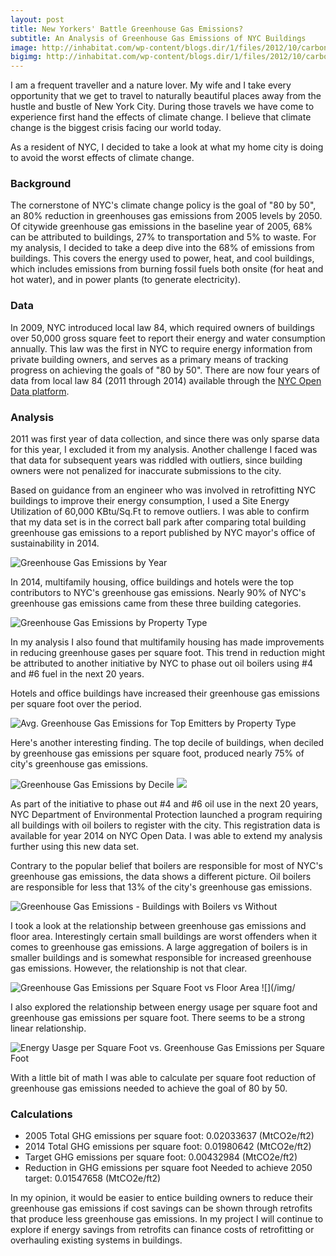 ```yaml
---
layout: post
title: New Yorkers' Battle Greenhouse Gas Emissions?
subtitle: An Analysis of Greenhouse Gas Emissions of NYC Buildings
image: http://inhabitat.com/wp-content/blogs.dir/1/files/2012/10/carbon-quilt-video-1.jpg
bigimg: http://inhabitat.com/wp-content/blogs.dir/1/files/2012/10/carbon-quilt-video-1.jpg
---
```


I am a frequent traveller and a nature lover. My wife and I take every opportunity that we get to travel to naturally beautiful places away from the hustle and bustle of New York City. During those travels we have come to experience first hand the effects of climate change. I believe that climate change is the biggest crisis facing our world today. 

As a resident of NYC, I decided to take a look at what my home city is doing to avoid the worst effects of climate change. 

### Background ###

The cornerstone of NYC's climate change policy is the goal of "80 by 50", an 80% reduction in greenhouses gas emissions from 2005 levels by 2050. Of citywide greenhouse gas emissions in the baseline year of 2005, 68% can be attributed to buildings, 27% to transportation and 5% to waste. For my analysis, I decided to take a deep dive into the 68% of emissions from buildings. This covers the energy used to power, heat, and cool buildings, which includes emissions from burning fossil fuels both onsite (for heat and hot water), and in power plants (to generate electricity).  

### Data ###

In 2009, NYC introduced local law 84, which required owners of buildings over 50,000 gross square feet to report their energy and water consumption annually. This law was the first in NYC to require energy information from private building owners, and serves as a primary means of tracking progress on achieving the goals of "80 by 50". There are now four years of data from local law 84 (2011 through 2014) available through the [NYC Open Data platform](https://data.cityofnewyork.us/Environment/Energy-and-Water-Data-Disclosure-for-Local-Law-84-/q39e-7gbs).

### Analysis ###

2011 was first year of data collection, and since there was only sparse data for this year, I excluded it from my analysis. Another challenge I faced was that data for subsequent years was riddled with outliers, since building owners were not penalized for inaccurate submissions to the city.

Based on guidance from an engineer who was involved in retrofitting NYC buildings to improve their energy consumption, I used a Site Energy Utilization of 60,000 KBtu/Sq.Ft to remove outliers. I was able to confirm that my data set is in the correct ball park after comparing total building greenhouse gas emissions to a report published by NYC mayor's office of sustainability in 2014.

![Greenhouse Gas Emissions by Year](/img/totalGHGEbyYear.png)

In 2014, multifamily housing, office buildings and hotels were the top contributors to NYC's greenhouse gas emissions. Nearly 90% of NYC's greenhouse gas emissions came from these three building categories.

![Greenhouse Gas Emissions by Property Type](/img/GHGemissions2014ByPropertyType.png)


In my analysis I also found that multifamily housing has made improvements in reducing greenhouse gases per square foot.  This trend in reduction might be attributed to another initiative by NYC to phase out oil boilers using #4 and #6 fuel in the next 20 years.  

Hotels and office buildings have increased their greenhouse gas emissions per square foot over the period.

![Avg. Greenhouse Gas Emissions for Top Emitters by Property Type](/img/AvgGHGEmissionsPerSqftForTopEmitterByYear.png)

Here's another interesting finding. The top decile of buildings, when deciled by greenhouse gas emissions per square foot, produced nearly 75% of city's greenhouse gas emissions.

![Greenhouse Gas Emissions by Decile](/img/GHGEmissionbyDecile2014.png)
![](/img/WorstEmitters2014Pie.png)

As part of the initiative to phase out #4 and #6 oil use in the next 20 years, NYC Department of Environmental Protection launched a program requiring all buildings with oil boilers to register with the city. This registration data is available for year 2014 on NYC Open Data. I was able to extend my analysis further using this new data set.

Contrary to the popular belief that boilers are responsible for most of NYC's greenhouse gas emissions, the data shows a different picture. Oil boilers are responsible for less that 13% of the city's greenhouse gas emissions.

![Greenhouse Gas Emissions - Buildings with Boilers vs Without](/img/OilBoilerEmissionsAsPct2014.png)

I took a look at the relationship between greenhouse gas emissions and floor area. Interestingly certain small buildings are worst offenders when it comes to greenhouse gas emissions. A large aggregation of boilers is in smaller buildings and is somewhat responsible for increased greenhouse gas emissions. However, the relationship is not that clear.

![Greenhouse Gas Emissions per Square Foot vs Floor Area](/img/ScatterGHGPerSqFtvsArea.png)
![](/img/

I also explored the relationship between energy usage per square foot and greenhouse gas emissions per square foot. There seems to be a strong linear relationship.

![Energy Uasge per Square Foot vs. Greenhouse Gas Emissions per Square Foot](/img/ScatterSiteEUIvsGHGPerSqFt.png)

With a little bit of math I was able to calculate per square foot reduction of greenhouse gas emissions needed to achieve the goal of 80 by 50.

### Calculations ###

* 2005 Total GHG emissions per square foot: 0.02033637 (MtCO2e/ft2)
* 2014 Total GHG emissions per square foot: 0.01980642 (MtCO2e/ft2)
* Target GHG emissions per square foot: 0.00432984 (MtCO2e/ft2)
* Reduction in GHG emissions per square foot Needed to achieve 2050 target: 0.01547658 (MtCO2e/ft2)

In my opinion, it would be easier to entice building owners to reduce their greenhouse gas emissions if cost savings can be shown through retrofits that produce less greenhouse gas emissions. In my project I will continue to explore if energy savings from retrofits can finance costs of retrofitting or overhauling existing systems in buildings.

